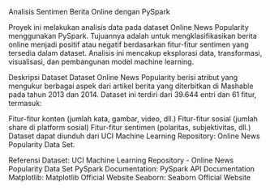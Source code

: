 Analisis Sentimen Berita Online dengan PySpark

Proyek ini melakukan analisis data pada dataset Online News Popularity menggunakan PySpark. Tujuannya adalah untuk mengklasifikasikan berita online menjadi positif atau negatif berdasarkan fitur-fitur sentimen yang tersedia dalam dataset. Analisis ini mencakup eksplorasi data, transformasi, visualisasi, dan pembangunan model machine learning.

Deskripsi Dataset
Dataset Online News Popularity berisi atribut yang mengukur berbagai aspek dari artikel berita yang diterbitkan di Mashable pada tahun 2013 dan 2014. Dataset ini terdiri dari 39.644 entri dan 61 fitur, termasuk:

Fitur-fitur konten (jumlah kata, gambar, video, dll.)
Fitur-fitur sosial (jumlah share di platform sosial)
Fitur-fitur sentimen (polaritas, subjektivitas, dll.)
Dataset dapat diunduh dari UCI Machine Learning Repository: Online News Popularity Data Set.

Referensi
Dataset: UCI Machine Learning Repository - Online News Popularity Data Set
PySpark Documentation: PySpark API Documentation
Matplotlib: Matplotlib Official Website
Seaborn: Seaborn Official Website
